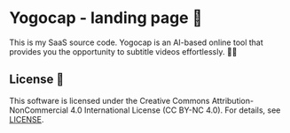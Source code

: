 # Yogocap - landing page 🚀

This is my SaaS source code. Yogocap is an AI-based online tool that provides you the opportunity to subtitle videos effortlessly. 🎥✨

## License 📜

This software is licensed under the Creative Commons Attribution-NonCommercial 4.0 International License (CC BY-NC 4.0). For details, see [LICENSE](LICENSE).
